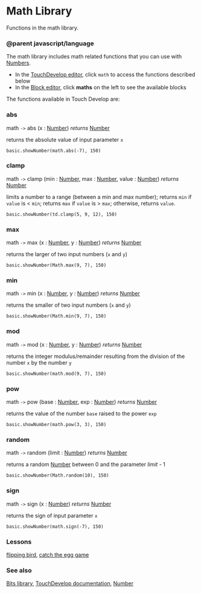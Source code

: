 # Math Library

Functions in the math library.

### @parent javascript/language

The math library includes math related functions that you can use with [Numbers](/types/number).

* In the [TouchDevelop editor](/js/editor), click `math` to access the functions described below
* In the [Block editor](/blocks/editor), click **maths** on the left to see the available blocks

The functions available in Touch Develop are:

### abs

math `->` abs (x : [Number](/types/number)) *returns* [Number](/types/number)

returns the absolute value of input parameter `x`

```
basic.showNumber(math.abs(-7), 150)
```

### clamp

math `->` clamp (min : [Number](/types/number), max : [Number](/types/number), value : [Number](/types/number)) *returns* [Number](/types/number)

limits a number to a range (between a min and max number); returns `min` if `value` is < `min`; returns `max` if `value` is > `max`; otherwise, returns `value`.

```
basic.showNumber(td.clamp(5, 9, 12), 150)
```

### max

math `->` max (x : [Number](/types/number), y : [Number](/types/number)) *returns* [Number](/types/number)

returns the larger of two input numbers (`x` and `y`)

```
basic.showNumber(Math.max(9, 7), 150)
```

### min

math `->` min (x : [Number](/types/number), y : [Number](/types/number)) *returns* [Number](/types/number)

returns the smaller of two input numbers (`x` and `y`)

```
basic.showNumber(Math.min(9, 7), 150)
```

### mod

math `->` mod (x : [Number](/types/number), y : [Number](/types/number)) *returns* [Number](/types/number)

returns the integer modulus/remainder resulting from the division of the number `x` by the number `y`

```
basic.showNumber(math.mod(9, 7), 150)
```

### pow

math `->` pow (base : [Number](/types/number), exp : [Number](/types/number)) *returns* [Number](/types/number)

returns the value of the number `base` raised to the power `exp`

```
basic.showNumber(math.pow(3, 3), 150)
```

### random

math `->` random (limit : [Number](/types/number)) *returns* [Number](/types/number)

returns a random [Number](/types/number) between 0 and the parameter *limit* - 1

```
basic.showNumber(Math.random(10), 150)
```

### sign

math `->` sign (x : [Number](/types/number)) *returns* [Number](/types/number)

returns the sign of input parameter `x`

```
basic.showNumber(math.sign(-7), 150)
```

### Lessons

[flipping bird](/lessons/flipping-bird), [catch the egg game](/lessons/catch-the-egg-game)

### See also

[Bits library](/js/bits), [TouchDevelop documentation](/js/contents), [Number](/types/number)

